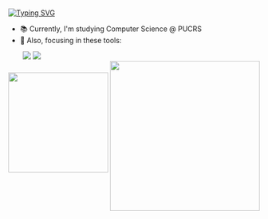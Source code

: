 ### 
[![Typing SVG](https://readme-typing-svg.herokuapp.com/?color=FFB6C1&size=25&center=true&vCenter=true&width=1000&lines=Hi,+I'm+Duds!+👋✨)](https://git.io/typing-svg)

- 📚 Currently, I'm studying Computer Science @ PUCRS
- 🌱 Also, focusing in these tools:

<div align="left">
  <img width="25" />
  <img src="https://img.shields.io/badge/Java-ED8B00?style=for-the-badge&logo=openjdk&logoColor=white">

  <img src="https://img.shields.io/badge/Python-4169E1?style=for-the-badge&logo=python&logoColor=white">
</div>

<div>
  <img align="right" src="https://github.com/e-patricio/e-patricio/assets/140465756/a77e26fc-3b03-44ce-a257-f220406d743b" width="300" height="300"  border="0"></a>
</div>

###
<div align="left">
 <a href="https://github.com/e-patricio">
  <img height="200em" src="https://github-readme-stats.vercel.app/api?username=e-patricio&show_icons=true&theme=rose">
 </div>
